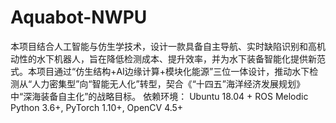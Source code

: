 # Aquabot-NWPU
本项目结合人工智能与仿生学技术，设计一款具备自主导航、实时缺陷识别和高机动性的水下机器人，旨在降低检测成本、提升效率，并为水下装备智能化提供新范式。本项目通过“仿生结构+AI边缘计算+模块化能源”三位一体设计，推动水下检测从“人力密集型”向“智能无人化”转型，契合《“十四五”海洋经济发展规划》中“深海装备自主化”的战略目标。
依赖环境：
Ubuntu 18.04 + ROS Melodic
Python 3.6+, PyTorch 1.10+, OpenCV 4.5+
